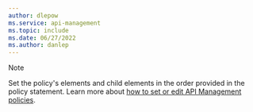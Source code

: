 ```yaml
---
author: dlepow
ms.service: api-management
ms.topic: include
ms.date: 06/27/2022
ms.author: danlep
---
```

> [!NOTE]
> Set the policy's elements and child elements in the order provided in the policy statement. Learn more about [how to set or edit API Management policies](../articles/api-management/set-edit-policies.md).	